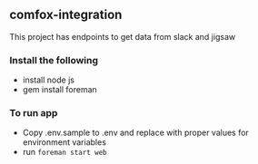 ## comfox-integration
This project has endpoints to get data from slack and jigsaw

### Install the following
* install node js
* gem install foreman

### To run app
* Copy .env.sample to .env and replace with proper values for environment variables
* run `foreman start web`
